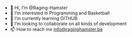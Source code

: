 - 👋 Hi, I’m @Raging-Hamster
- 👀 I’m interested in Programming and Basketball
- 🌱 I’m currently learning GITHUB
- 💞️ I’m looking to collaborate on all kinds of development
- 📫 How to reach me info@raginghamster.be

<!---
Raging-Hamster/Raging-Hamster is a ✨ special ✨ repository because its `README.md` (this file) appears on your GitHub profile.
You can click the Preview link to take a look at your changes.
--->

